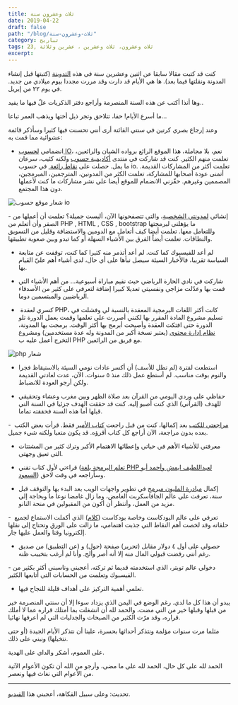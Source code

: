 ```yaml
---
title: ثلاث وعشرون سنة
date: 2019-04-22
draft: false
path: "/blog/ثلاث-وعشرون-سنة"
category: تباريح
tags: 23, ثلاث وعشرون، ثلاث وعشرين ، عشرين وثلاثة
excerpt:
---
```

كنت قد كتبت مقالا سابقا عن اثنين وعشرين سنة في هذه [التدوينة](اثنان-وعشرون-عاما) (كتبتها قبل إنشاء المدونة ونقلتها فيما بعد). ها هي الأيام قد دارت وقد مررت مجددا بيوم ميلادي من جديد. في يوم ٢٢ من إبريل.

وها أنذا أكتب عن هذه السنة المنصرمة وأراجع دفتر الذكريات علّ فيها ما يفيد..

ما أسرع الأيام! حقا، تتلاحق وتجر ذيل أختها ويذهب العمر تباعا...

وعند إرجاع بصري كرتين في سنتي الفائتة أرى أنني تحسنت فيها كثيرا وسأذكر قائمة عشوائية مما قمت به: 

- انضمامي [لحسوب](https://io.hsoub.com/ "موقع حسوب")[ IO](https://io.hsoub.com/ "موقع حسوب")، نعم، بلا مجاملة، هذا الموقع الرائع برواده الشبان والرائعين، تعلمت منهم الكثير. كنت قد شاركت في منتدى [أكاديمية حسوب](https://academy.hsoub.com/ "أكاديمية حسوب ") ولكنه كئيب، سرعان ما يمل. حصلت على [نقاط رائعة ](https://io.hsoub.com/u/watheq_alshowaiter "حسابي على حسوب ") في حسوب io. تعلمت أكثر من المشاركات القديمة. أتمنى عودة أصحابها للمشاركة، تعلمت الكثر من المدونين، المترجمين، المبرمجين، المصممين وغيرهم. حفّزني الانضمام للموقع أيضا على نشر مشاركات ما كنت لأعملها دون هذا المجتمع. 

![شعار موقع حسوب io ](https://i.suar.me/mWOQJ/l)

- إنشائي [لمدونتي ](http://watheq.xyz/ "نعم، أشير برابط لموقعي من مقال فيها Recursive")[الشخصية](http://watheq.xyz/ "نعم، أشير برابط لموقعي من مقال فيها Recursive")، والتي تتصفحونها الآن، أليست جميلة؟ تعلمت أن أعملها من الصفر وأن أتعلم من PHP , HTML , CSS , bootstrap ما يؤهلني لبرمجتها وللتعامل معها. تعلمت أيضا كيف أتعامل مع الدومين والاستضافة وقليل من التسويق والنطاقات. تعلمت أيضاً الفرق بين الأشياء السهلة أو كما تبدو وبين صعوبة تطبيقها.

- لم أعد للفيسبوك كما كنت. لم أعد أتذمر منه كثيرا كما كنت، توقفت عن متابعة السياسة تقريبا، فالأخبار السيئة سيصل نبأها على أي حال، لدي أشياء أهم عليّ القيام بها.

- شاركت في نادي الحارة الرياضي حيث نقيم مباراة أسبوعية... من أهم الأشياء التي قمت بها وعدّلت مزاجي ونفسيتي تعديلا كبيرا إضافة لتعرفي على كثير من الأصدقاء الرياضيين والمبتسمين دوما.

-  كسري لعقدة PHP، كانت أكثر اللغات البرمجية المعقدة بالنسبة لي وفشلت في تسليم مشروع المادة المقرر بها لكنني أصررت على تعلمها وقمت بعمل الدورة تلو الدورة حتى افتكت العقدة وأصبحت أبرمج بها أكثر الوقت. برمجت بها المدونة، [نظام إدارة محتوى](https://github.com/WatheqAlshowaiter/my-cms "نظام إدارة المحتوى الذي برمجته") (يعتبر نسخة أكبر من المدونة وله عدة مستخدمين) ومشروع التخرج أعمل عليه ب PHP مع فريق من الرائعين.

![php شعار ](https://i.suar.me/KPy1E/l)

- استطعت لفترة (لم تطل للأسف) أن أكسر عادات نومي السيئة بالاستيقاظ فجرا والنوم بوقت مناسب. لم أستطع عمل ذلك منذ ٥ سنوات. الآن، عدت لعادتي القديمة ولكن أرجو العودة للانضباط.

- حفاظي على وردي اليومي من القرآن بعد صلاة الظهر وبين مغرب وعشاء وتحقيقي للهدف (القرآني) الذي كنت أصبو إليه. كنت قد حققت الهدف جزئيا في السنة التي قبلها أما هذه السنة فحققته تماما. 

-  [مراجعتي للكتب](http://watheq.xyz/post.php?p_id=26 "مثال على مراجعتي لكتاب جواهر البلاغة ") بعد إكمالها، كنت من قبل راجعت [كتاب الأمير](http://watheq.xyz/post.php?p_id=8 "مراجعة كتاب الأمير") فقط. قرأت بعض الكتب بعده بدون مراجعة، الآن أراجع كل كتاب أقرؤه. قد يكون متعبا ولكنه شيء جميل. 

- معرفتي للأشياء الأهم في حياتي وإعطائها الاهتمام الأكبر وترك كثير من المشتتات التي تعيق وجهتي.

- قراءتي لأول كتاب تقني ([تعلم البرمجة بلغة PHP لعبداللطيف ايمش وأحمد أبو السعود](https://librebooks.org/learn-programming-with-php/)) وسأراجعه في وقت لاحق.

- إكمال [مبادرة المليون مبرمج](http://watheq.xyz/post.php?p_id=19 "مبادرة المليون مبرمج") في تطوير واجهات الويب بعد البدء بها والتوقف قبل سنة، تعرفت على عالم الجافاسكربت الغامض، وما زال غامضا نوعا ما وبحاجة إلى مزيد من العمل، وأنتظر أن أكون من المقبولين في منحة النانو.

-  تعرفي على عالم البودكاست وخاصة بودكاست ([كلام](https://soundcloud.com/thamood)) الذي أكملت الاستماع لجميع حلقاته وقد لخصت أهم النقاط التي جذبت اهتمامي، ما زالت على الورق وتحتاج إلى نقلها إلكترونيا وقتا والعمل عليها جار. 

- حصولي على أول ٤ دولار مقابل (تحرير) صفحة (حول) و (عن التطبيق) من صديق رغم أنني رفضت قبولي المال منه إلا أنه أصر وألح. وأنا لم أرغب بتخييب ظنه.

- دخولي عالم تويتر، الذي استخدمته قديما ثم تركته. أعجبني وناسبني أكثر بكثير من الفيسبوك وتعلمت من الحسابات التي أتابعها الكثير.
 
- تعلمي أهمية التركيز على أهداف قليلة للنجاح فيها.

يبدو أن هذا كل ما لدي. رغم الوضع في اليمن الذي يزداد سوءا إلا أن سنتي المنصرمة خير من قبلها وقبلها خير من التي مضت، والحمد لله أن انشغلت بما أمتلك قراره عما لا أملك قراره، وقد مرّت الكثير من الصيحات والجدليات التي لم أعرفها نهائيا.

مثلما مرت سنوات مؤلمة ونتذكر أحداثها بحسرة، علينا أن نتذكر الأيام الجيدة (أو حتى نتخيلها) ونبني على ذلك.

على العموم، أشكر والداي على الهدية.

الحمد لله على كل حال، الحمد لله على ما مضى، وأرجو من الله أن تكون الأعوام الآتية من الأعوام التي نغاث فيها ونعصر. 

----

تحديث: وعلى سبيل الفكاهة، أعجبني هذا [الفيديو](https://www.youtube.com/watch?v=NfF3bThOW0Q&ab_channel=euronews).